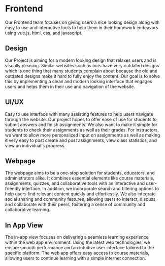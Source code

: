 # Frontend

Our Frontend team focuses on giving users a nice looking design along with 
easy to use and interactive tools to help them in their homework endeavors
using vue.js, html, css, and javascript. 

## Design

Our Project is aiming for a modern looking design that relaxes users and is 
visually pleasing. Similar websites such as ours have very outdated designs
which is one thing that many students complain about because the old and
outdated designs make it hard to fully enjoy the content. Our goal is to
solve this by implementing a clean and modern looking interface that engages
users and helps them in their use and navigation of the website.

## UI/UX

Easy to use interface with many assisting features to help users 
navigate through the website. Our project hopes to offer ease of use for 
students to submit answers and finish assignments. We also want to make it
simple for students to check their assignments as well as their grades. For 
instructors, we want to allow more personalized input on assignments as well
as making it very easy to post create and post assignments, view class 
statistics, and view an individual's progress.

## Webpage

The webpage aims to be a one-stop solution for students, educators, and administrators alike. It combines essential elements like course materials, assignments, quizzes, and collaborative tools with an interactive and user-friendly interface. In addition, we incorporate search and filtering options to help users find relevant content quickly and effortlessly. We also integrate social sharing and community features, allowing users to interact, discuss, and collaborate with their peers, fostering a sense of community and collaborative learning.

## In App View

The in-app view focuses on delivering a seamless learning experience within the web app environment. Using the latest web technologies, we ensure smooth performance and an intuitive user interface tailored to the specific platform. The web app offers easy access to course materials, allowing users to continue learning with a simple internet connection.



